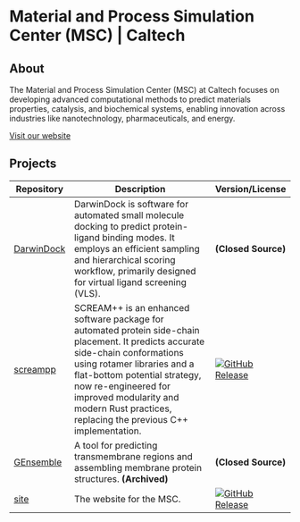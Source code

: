 # Material and Process Simulation Center (MSC) | Caltech

## About

The Material and Process Simulation Center (MSC) at Caltech focuses on developing advanced computational methods to predict materials properties, catalysis, and biochemical systems, enabling innovation across industries like nanotechnology, pharmaceuticals, and energy.

[Visit our website](https://www.wag.caltech.edu)

## Projects

| Repository                                             | Description                                                                                                                                                                                                                                                                                                      | Version/License                                                                                                                   |
| ------------------------------------------------------ | ---------------------------------------------------------------------------------------------------------------------------------------------------------------------------------------------------------------------------------------------------------------------------------------------------------------- | --------------------------------------------------------------------------------------------------------------------------------- |
| [DarwinDock](https://github.com/caltechmsc/DarwinDock) | DarwinDock is software for automated small molecule docking to predict protein-ligand binding modes. It employs an efficient sampling and hierarchical scoring workflow, primarily designed for virtual ligand screening (VLS).                                                                                  | **(Closed Source)**                                                                                                               |
| [screampp](https://github.com/caltechmsc/screampp)     | SCREAM++ is an enhanced software package for automated protein side-chain placement. It predicts accurate side-chain conformations using rotamer libraries and a flat-bottom potential strategy, now re-engineered for improved modularity and modern Rust practices, replacing the previous C++ implementation. | [![GitHub Release](https://img.shields.io/github/v/release/caltechmsc/screampp)](https://github.com/caltechmsc/screampp/releases) |
| [GEnsemble](https://github.com/caltechmsc/GEnsemble)   | A tool for predicting transmembrane regions and assembling membrane protein structures. **(Archived)**                                                                                                                                                                                                           | **(Closed Source)**                                                                                                               |
| [site](https://github.com/caltechmsc/site)             | The website for the MSC.                                                                                                                                                                                                                                                                                         | [![GitHub Release](https://img.shields.io/github/v/release/caltechmsc/site)](https://github.com/caltechmsc/site/releases)         |
